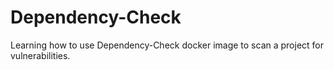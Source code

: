 # Dependency-Check
Learning how to use Dependency-Check docker image to scan a project for vulnerabilities.